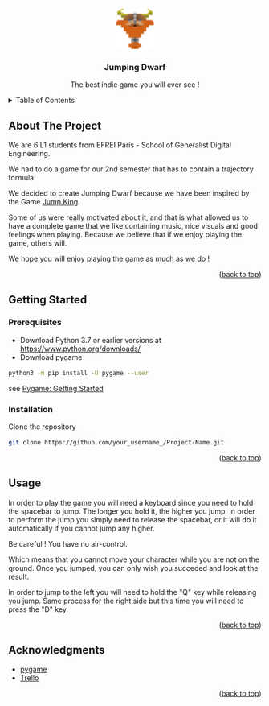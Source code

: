 <!-- PROJECT LOGO -->
<br />
<div align="center">
  <a href="https://github.com/Moyaxzan/Jumping-Dwarf">
    <img src="assets/divers/icon.png" alt="Logo" width="80" height="80">
  </a>

  <h3 align="center">Jumping Dwarf</h3>

  <p align="center">
    The best indie game you will ever see !
    <br />
  </p>
</div>



<!-- TABLE OF CONTENTS -->
<details>
  <summary>Table of Contents</summary>
  <ol>
    <li>
      <a href="#about-the-project">About The Project</a>
    </li>
    <li>
      <a href="#getting-started">Getting Started</a>
      <ul>
        <li><a href="#prerequisites">Prerequisites</a></li>
        <li><a href="#installation">Installation</a></li>
      </ul>
    </li>
    <li><a href="#usage">Usage</a></li>
    <li><a href="#acknowledgments">Acknowledgments</a></li>
  </ol>
</details>




## About The Project

We are 6 L1 students from EFREI Paris - School of Generalist Digital Engineering.

We had to do a game for our 2nd semester that has to contain a trajectory formula.

We decided to create Jumping Dwarf because we have been inspired by the Game [Jump King](https://store.steampowered.com/app/1061090/Jump_King/).

Some of us were really motivated about it, and that is what allowed us to have a complete game that we like containing music, nice visuals and good feelings when playing. Because we believe that if we enjoy playing the game, others will.

We hope you will enjoy playing the game as much as we do !
<p align="right">(<a href="#top">back to top</a>)</p>



## Getting Started

### Prerequisites
* Download Python 3.7 or earlier versions at https://www.python.org/downloads/
* Download pygame
```sh
python3 -m pip install -U pygame --user
```
see [Pygame: Getting Started](https://www.pygame.org/wiki/GettingStarted)
 
 
### Installation

Clone the repository 
```sh
git clone https://github.com/your_username_/Project-Name.git
```


<p align="right">(<a href="#top">back to top</a>)</p>



## Usage

In order to play the game you will need a keyboard since you need to hold the spacebar to jump. The longer you hold it, the higher you jump. In order to perform the jump you simply need to release the spacebar, or it will do it automatically if you cannot jump any higher.

Be careful ! You have no air-control.

Which means that you cannot move your character while you are not on the ground. Once you jumped, you can only wish you succeded and look at the result.

In order to jump to the left you will need to hold the "Q" key while releasing you jump. Same process for the right side but this time you will need to press the "D" key.

<p align="right">(<a href="#top">back to top</a>)</p>



## Acknowledgments

* [pygame](https://www.pygame.org/docs/)
* [Trello](https://trello.com/)

<p align="right">(<a href="#top">back to top</a>)</p>

